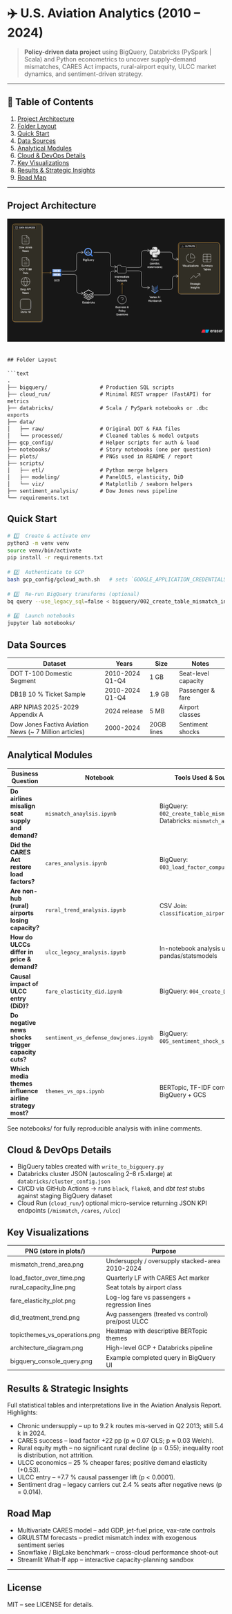 # ✈️ U.S. Aviation Analytics (2010 – 2024)

> **Policy-driven data project** using BigQuery, Databricks (PySpark | Scala) and Python econometrics to uncover supply–demand mismatches, CARES Act impacts, rural-airport equity, ULCC market dynamics, and sentiment-driven strategy.

---

## 📑 Table of Contents

1. [Project Architecture](#project-architecture)
2. [Folder Layout](#folder-layout)
3. [Quick Start](#quick-start)
4. [Data Sources](#data-sources)
5. [Analytical Modules](#analytical-modules)
6. [Cloud & DevOps Details](#cloud--devops-details)
7. [Key Visualizations](#key-visualizations)
8. [Results & Strategic Insights](#results--strategic-insights)
9. [Road Map](#road-map)

---

## Project Architecture

![Architecture Diagram](plots/architecture.png)

````

## Folder Layout

```text
.
├── bigquery/                 # Production SQL scripts
├── cloud_run/                # Minimal REST wrapper (FastAPI) for metrics
├── databricks/               # Scala / PySpark notebooks or .dbc exports
├── data/
│   ├── raw/                  # Original DOT & FAA files
│   └── processed/            # Cleaned tables & model outputs
├── gcp_config/               # Helper scripts for auth & load
├── notebooks/                # Story notebooks (one per question)
├── plots/                    # PNGs used in README / report
├── scripts/
│   ├── etl/                  # Python merge helpers
│   ├── modeling/             # PanelOLS, elasticity, DiD
│   └── viz/                  # Matplotlib / seaborn helpers
├── sentiment_analysis/       # Dow Jones news pipeline
└── requirements.txt
````

## Quick Start

```bash
# 1️⃣  Create & activate env
python3 -m venv venv
source venv/bin/activate
pip install -r requirements.txt

# 2️⃣  Authenticate to GCP
bash gcp_config/gcloud_auth.sh   # sets `GOOGLE_APPLICATION_CREDENTIALS`

# 3️⃣  Re-run BigQuery transforms (optional)
bq query --use_legacy_sql=false < bigquery/002_create_table_mismatch_index.sql

# 4️⃣  Launch notebooks
jupyter lab notebooks/
```

## Data Sources

| Dataset | Years | Size | Notes |
| --- | --- | --- | --- |
| DOT T-100 Domestic Segment | 2010-2024 Q1-Q4 | 1 GB | Seat-level capacity |
| DB1B 10 % Ticket Sample | 2010-2024 Q1-Q4 | 1.9 GB | Passenger & fare |
| ARP NPIAS 2025-2029 Appendix A | 2024 release | 5 MB | Airport classes |
| Dow Jones Factiva Aviation News (~ 7 Million articles) | 2000-2024 | 20GB lines | Sentiment shocks |

## Analytical Modules

| Business Question | Notebook | Tools Used & Source Code |
| --- | --- | --- |
| **Do airlines misalign seat supply and demand?** | `mismatch_anaylsis.ipynb` | BigQuery: `002_create_table_mismatch_index.sql`<br>Databricks: `mismatch_analysis.scala` |
| **Did the CARES Act restore load factors?** | `cares_analysis.ipynb` | BigQuery: `003_load_factor_compute.sql` |
| **Are non-hub (rural) airports losing capacity?** | `rural_trend_analysis.ipynb` | CSV Join: `classification_airports.csv` |
| **How do ULCCs differ in price & demand?** | `ulcc_legacy_analysis.ipynb` | In-notebook analysis using pandas/statsmodels |
| **Causal impact of ULCC entry (DiD)?** | `fare_elasticity_did.ipynb` | BigQuery: `004_create_DiD_table.sql` |
| **Do negative news shocks trigger capacity cuts?** | `sentiment_vs_defense_dowjones.ipynb` | BigQuery: `005_sentiment_shock_summary.sql` |
| **Which media themes influence airline strategy most?** | `themes_vs_ops.ipynb` | BERTopic, TF-IDF correlation, BigQuery + GCS |

See notebooks/ for fully reproducible analysis with inline comments.

## Cloud & DevOps Details

- BigQuery tables created with `write_to_bigquery.py`
- Databricks cluster JSON (autoscaling 2–8 r5.xlarge) at `databricks/cluster_config.json`
- CI/CD via GitHub Actions → runs `black`, `flake8`, and _dbt test_ stubs against staging BigQuery dataset
- Cloud Run (`cloud_run/`) optional micro-service returning JSON KPI endpoints (`/mismatch`, `/cares`, `/ulcc`)

## Key Visualizations

| PNG (store in plots/) | Purpose |
| --- | --- |
| mismatch_trend_area.png | Undersupply / oversupply stacked-area 2010-2024 |
| load_factor_over_time.png | Quarterly LF with CARES Act marker |
| rural_capacity_line.png | Seat totals by airport class |
| fare_elasticity_plot.png | Log-log fare vs passengers + regression lines |
| did_treatment_trend.png | Avg passengers (treated vs control) pre/post ULCC |
| topicthemes_vs_operations.png | Heatmap with descriptive BERTopic themes |
| architecture_diagram.png | High-level GCP + Databricks pipeline |
| bigquery_console_query.png | Example completed query in BigQuery UI |

## Results & Strategic Insights

Full statistical tables and interpretations live in the Aviation Analysis Report. Highlights:

- Chronic undersupply – up to 9.2 k routes mis-served in Q2 2013; still 5.4 k in 2024.
- CARES success – load factor +22 pp (p ≈ 0.07 OLS; p ≈ 0.03 Welch).
- Rural equity myth – no significant rural decline (p = 0.55); inequality root is distribution, not attrition.
- ULCC economics – 25 % cheaper fares; positive demand elasticity (+0.53).
- ULCC entry – +7.7 % causal passenger lift (p < 0.0001).
- Sentiment drag – legacy carriers cut 2.4 % seats after negative news (p = 0.014).

## Road Map

- Multivariate CARES model – add GDP, jet-fuel price, vax-rate controls
- GRU/LSTM forecasts – predict mismatch index with exogenous sentiment series
- Snowflake / BigLake benchmark – cross-cloud performance shoot-out
- Streamlit What-If app – interactive capacity-planning sandbox

---

## License

MIT – see LICENSE for details.
